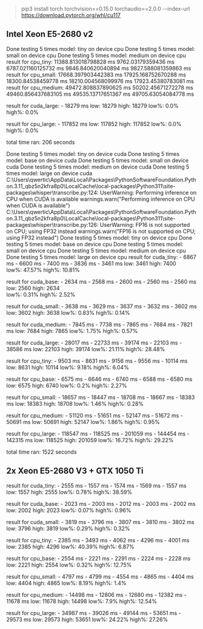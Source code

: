 > pip3 install torch torchvision==0.15.0 torchaudio==2.0.0 --index-url https://download.pytorch.org/whl/cu117


## Intel Xeon E5-2680 v2
Done testing 5 times model: tiny on device cpu
Done testing 5 times model: small on device cpu
Done testing 5 times model: medium on device cpu
result for cpu_tiny:
        11388.813018798828 ms
        9762.03179359436 ms  
        6787.021160125732 ms
        9846.840620040894 ms
        9827.588081359863 ms
result for cpu_small:
        17668.397903442383 ms
        17925.168752670288 ms
        18300.84538459778 ms
        18210.004568099976 ms
        17923.45380783081 ms
result for cpu_medium:
        49472.808837890625 ms
        50202.45671272278 ms
        49460.856437683105 ms
        49535.13717651367 ms
        49705.63054084778 ms

result for cuda_large:
        -       18279 ms
        low: 18279 high: 18279
        low%: 0.0% high%: 0.0%

result for cpu_large:
        -       117852 ms
        low: 117852 high: 117852
        low%: 0.0% high%: 0.0%

total time ran: 206 seconds

Done testing 5 times model: tiny on device cuda
Done testing 5 times model: base on device cuda
Done testing 5 times model: small on device cuda
Done testing 5 times model: medium on device cuda
Done testing 5 times model: large on device cuda
C:\Users\qwertic\AppData\Local\Packages\PythonSoftwareFoundation.Python.3.11_qbz5n2kfra8p0\LocalCache\local-packages\Python311\site-packages\whisper\transcribe.py:124: UserWarning: Performing inference on CPU when CUDA is available
  warnings.warn("Performing inference on CPU when CUDA is available")
C:\Users\qwertic\AppData\Local\Packages\PythonSoftwareFoundation.Python.3.11_qbz5n2kfra8p0\LocalCache\local-packages\Python311\site-packages\whisper\transcribe.py:126: UserWarning: FP16 
is not supported on CPU; using FP32 instead
  warnings.warn("FP16 is not supported on CPU; using FP32 instead")
Done testing 5 times model: tiny on device cpu
Done testing 5 times model: base on device cpu
Done testing 5 times model: small on device cpu
Done testing 5 times model: medium on device cpu
Done testing 5 times model: large on device cpu
result for cuda_tiny:
        -       6867 ms
        -       6600 ms
        -       7400 ms
        -       3836 ms
        -       3461 ms
        low: 3461 high: 7400      
        low%: 47.57% high%: 10.81%

result for cuda_base:
        -       2634 ms
        -       2568 ms
        -       2600 ms
        -       2560 ms
        -       2560 ms
        low: 2560 high: 2634      
        low%: 0.31% high%: 2.52%  

result for cuda_small:
        -       3638 ms
        -       3629 ms
        -       3637 ms
        -       3632 ms
        -       3602 ms
        low: 3602 high: 3638
        low%: 0.83% high%: 0.14%

result for cuda_medium:
        -       7845 ms
        -       7738 ms
        -       7865 ms
        -       7684 ms
        -       7821 ms
        low: 7684 high: 7865
        low%: 1.75% high%: 0.57%

result for cuda_large:
        -       28017 ms
        -       22733 ms
        -       39174 ms
        -       22103 ms
        -       38586 ms
        low: 22103 high: 39174
        low%: 21.11% high%: 28.48%

result for cpu_tiny:
        -       9503 ms
        -       8631 ms
        -       9156 ms
        -       9556 ms
        -       10114 ms
        low: 8631 high: 10114
        low%: 9.18% high%: 6.04%

result for cpu_base:
        -       6575 ms
        -       6646 ms
        -       6740 ms
        -       6588 ms
        -       6580 ms
        low: 6575 high: 6740
        low%: 0.2% high%: 2.27%

result for cpu_small:
        -       18657 ms
        -       18447 ms
        -       18708 ms
        -       18667 ms
        -       18383 ms
        low: 18383 high: 18708
        low%: 1.46% high%: 0.28%

result for cpu_medium:
        -       51120 ms
        -       51651 ms
        -       52147 ms
        -       51672 ms
        -       50691 ms
        low: 50691 high: 52147
        low%: 1.86% high%: 0.95%

result for cpu_large:
        -       118547 ms
        -       118525 ms
        -       201059 ms
        -       144454 ms
        -       142315 ms
        low: 118525 high: 201059
        low%: 16.72% high%: 29.22%

total time ran: 1522 seconds

## 2x Xeon E5-2680 V3 + GTX 1050 Ti
result for cuda_tiny:
        -       2555 ms
        -       1557 ms
        -       1574 ms
        -       1569 ms
        -       1557 ms
        low: 1557 high: 2555
        low%: 0.78% high%: 38.59%

result for cuda_base:
        -       2023 ms
        -       2003 ms
        -       2012 ms
        -       2003 ms
        -       2002 ms
        low: 2002 high: 2023
        low%: 0.07% high%: 0.96%

result for cuda_small:
        -       3819 ms
        -       3796 ms
        -       3807 ms
        -       3810 ms
        -       3802 ms
        low: 3796 high: 3819
        low%: 0.29% high%: 0.32%

result for cpu_tiny:
        -       2385 ms
        -       3493 ms
        -       4062 ms
        -       4296 ms
        -       4001 ms
        low: 2385 high: 4296
        low%: 40.39% high%: 6.87%

result for cpu_base:
        -       2554 ms
        -       2221 ms
        -       2291 ms
        -       2224 ms
        -       2228 ms
        low: 2221 high: 2554
        low%: 0.32% high%: 12.75%

result for cpu_small:
        -       4797 ms
        -       4799 ms
        -       4554 ms
        -       4865 ms
        -       4404 ms
        low: 4404 high: 4865
        low%: 8.19% high%: 1.4%

result for cpu_medium:
        -       14498 ms
        -       12806 ms
        -       12680 ms
        -       12382 ms
        -       11678 ms
        low: 11678 high: 14498
        low%: 7.9% high%: 12.54%

result for cpu_large:
        -       34987 ms
        -       39026 ms
        -       49144 ms
        -       53651 ms
        -       29573 ms
        low: 29573 high: 53651
        low%: 24.22% high%: 27.26%